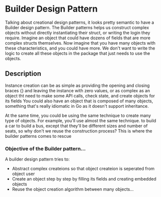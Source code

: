 # Builder Design Pattern

Talking about creational design patterns, it looks pretty semantic to have a Builder design pattern.
The Builder patterns helps us construct complex objects without directly instantiating their struct,
or writing the login they require. Imagine an object that could have dozens of fields that are more complex
structs themselves. Now imagine that you have many objects with these characteristics, and you could have more. We
don't want to write the logic to create all these objects in the package that just needs to use the objects.

## Description

Instance creation can be as simple as providing the opening and closing braces {} and leaving the instance with zero values,
or as complex as an object tht need to make some API calls, check state, and create objects for its fields You could also have an object
that is composed of many objects, something that's really idiomatic in Go as it doesn't support inheritance.

At the same time, you could be using the same technique to create many type of objects. For example, you'll use almost the same technique.
to build a car to build a bus, except that they'll be different sizes and number of seats, so why don't we reuse the construction process?
This is where the builder patterns comes to rescue

### Objective of the Builder pattern...

A builder design pattern tries to:

- Abstract complex createions so that object createion is seperated from object user
- Create an object step by step by filling its fields and creating embedded objects
- Reuse the object creation algorithm between many objects...
